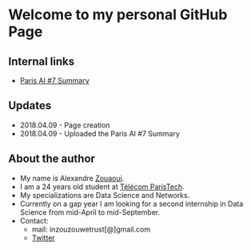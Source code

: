 # Welcome to my personal GitHub Page

## Internal links
* [Paris AI #7 Summary](./blog/2018-04-09_paris_ai_7.md)


## Updates
* 2018.04.09 - Page creation
* 2018.04.09 - Uploaded the Paris AI #7 Summary

## About the author
* My name is Alexandre [Zouaoui](https://fr.wikipedia.org/wiki/Zouaoua).
* I am a 24 years old student at [Télécom ParisTech](https://www.telecom-paristech.fr/).
* My specializations are Data Science and Networks.
* Currently on a gap year I am looking for a second internship in Data Science from mid-April to mid-September.
* Contact:
  * mail: inzouzouwetrust\[@\]gmail.com
  * [Twitter](https://twitter.com/Inzouzouwetrust)
